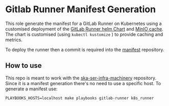 Gitlab Runner Manifest Generation
=================================

This role generate the manifest for a GitLab Runner on Kubernetes using a customised deployment of the [GitLab Runner helm Chart](https://gitlab.com/gitlab-org/charts/gitlab-runner) and [MinIO cache](https://github.com/minio/operator). The chart is customised (using `kubectl kustomize` ) to provide caching and metrics.

To deploy the runner then a commit is required into the [manifest](https://gitlab.com/ska-telescope/ska-cicd-gitlab-k8s-agents-config) repository.

## How to use

This repo is meant to work with the [ska-ser-infra-machinery](https://gitlab.com/ska-telescope/sdi/ska-ser-infra-machinery) repository. Since it is a manifest generation there's no need to use a specific host. To generate a manifest use:

```console
PLAYBOOKS_HOSTS=localhost make playbooks gitlab-runner k8s_runner
```
